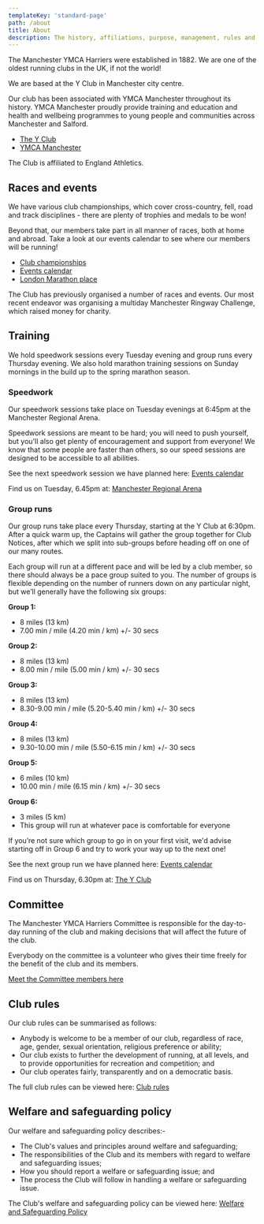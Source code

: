 ```yaml
---
templateKey: 'standard-page'
path: /about
title: About
description: The history, affiliations, purpose, management, rules and policies of the Manchester YMCA Harriers
---
```

The Manchester YMCA Harriers were established in 1882. We are one of the oldest running clubs in the UK, if not the world!

We are based at the Y Club in Manchester city centre.

Our club has been associated with YMCA Manchester throughout its history. YMCA Manchester proudly provide training and education and health and wellbeing programmes to young people and communities across Manchester and Salford.

* [The Y Club](https://www.yclub.org.uk)
* [YMCA Manchester](https://www.ymcamanchester.org.uk)

The Club is affiliated to England Athletics.

## Races and events

We have various club championships, which cover cross-country, fell, road and track disciplines - there are plenty of trophies and medals to be won!

Beyond that, our members take part in all manner of races, both at home and abroad. Take a look at our events calendar to see where our members will be running!

* [Club championships](/championships)
* [Events calendar](/events)
* [London Marathon place](/about/london-marathon-place)

The Club has previously organised a number of races and events. Our most recent endeavor was organising a multiday Manchester Ringway Challenge, which raised money for charity.

## Training

We hold speedwork sessions every Tuesday evening and group runs every Thursday evening. We also hold marathon training sessions on Sunday mornings in the build up to the spring marathon season.

### Speedwork

Our speedwork sessions take place on Tuesday evenings at 6:45pm at the Manchester Regional Arena.

Speedwork sessions are meant to be hard; you will need to push yourself, but you'll also get plenty of encouragement and support from everyone! We know that some people are faster than others, so our speed sessions are designed to be accessible to all abilities.

See the next speedwork session we have planned here: [Events calendar](/events)

Find us on Tuesday, 6.45pm at: [Manchester Regional Arena](/venues/manchester-regional-arena)

### Group runs

Our group runs take place every Thursday, starting at the Y Club at 6:30pm. After a quick warm up, the Captains will gather the group together for Club Notices, after which we split into sub-groups before heading off on one of our many routes.

Each group will run at a different pace and will be led by a club member, so there should always be a pace group suited to you. The number of groups is flexible depending on the number of runners down on any particular night, but we’ll generally have the following six groups:

**Group 1:**
- 8 miles (13 km)
- 7.00 min / mile (4.20 min / km) +/- 30 secs

**Group 2:**
- 8 miles (13 km)
- 8.00 min / mile (5.00 min / km) +/- 30 secs

**Group 3:**
- 8 miles (13 km)
- 8.30-9.00 min / mile (5.20-5.40 min / km) +/- 30 secs

**Group 4:**
- 8 miles (13 km)
- 9.30-10.00 min / mile (5.50-6.15 min / km) +/- 30 secs

**Group 5:**
- 6 miles (10 km)
- 10.00 min / mile (6.15 min / km) +/- 30 secs

**Group 6:**
- 3 miles (5 km)
- This group will run at whatever pace is comfortable for everyone

If you’re not sure which group to go in on your first visit, we'd advise starting off in Group 6 and try to work your way up to the next one!

See the next group run we have planned here: [Events calendar](/events)

Find us on Thursday, 6.30pm at: [The Y Club](/venues/the-y-club)

## Committee

The Manchester YMCA Harriers Committee is responsible for the day-to-day running of the club and making decisions that will affect the future of the club.

Everybody on the committee is a volunteer who gives their time freely for the benefit of the club and its members.

[Meet the Committee members here](/about/committee)

## Club rules

Our club rules can be summarised as follows:

* Anybody is welcome to be a member of our club, regardless of race, age, gender, sexual orientation, religious preference or ability;
* Our club exists to further the development of running, at all levels, and to provide opportunities for recreation and competition; and
* Our club operates fairly, transparently and on a democratic basis.

The full club rules can be viewed here: [Club rules](/about/rules)

## Welfare and safeguarding policy

Our welfare and safeguarding policy describes:-
 
* The Club's values and principles around welfare and safeguarding;
* The responsibilities of the Club and its members with regard to welfare and
  safeguarding issues;
* How you should report a welfare or safeguarding issue; and
* The process the Club will follow in handling a welfare or safeguarding issue.

The Club's welfare and safeguarding policy can be viewed here: [Welfare and Safeguarding Policy](/about/welfare-and-safeguarding-policy)
